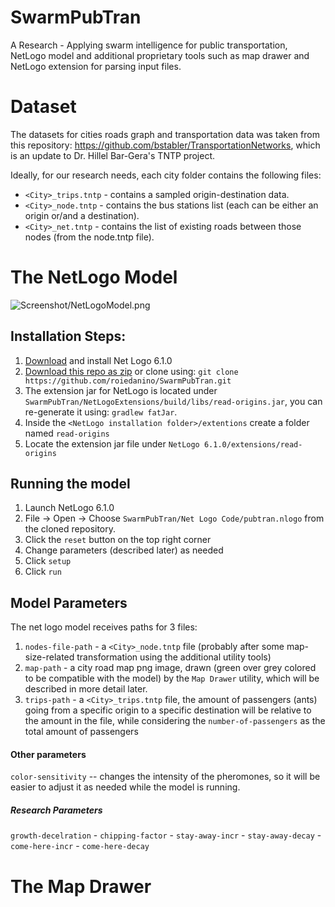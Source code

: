 # SwarmPubTran
A Research - Applying swarm intelligence for public transportation, NetLogo model and additional proprietary tools such as map drawer and NetLogo extension for parsing input files.

# Dataset
The datasets for cities roads graph and transportation data was taken from this repository: https://github.com/bstabler/TransportationNetworks, 
which is an update to Dr. Hillel Bar-Gera's TNTP project.

Ideally, for our research needs, each city folder contains the following files:

* `<City>_trips.tntp` - contains a sampled origin-destination data.
* `<City>_node.tntp` - contains the bus stations list (each can be either an origin or/and a destination).
* `<City>_net.tntp` - contains the list of existing roads between those nodes (from the node.tntp file).


# The NetLogo Model
![Screenshot/NetLogoModel.png](https://github.com/roiedanino/SwarmPubTran/blob/master/Screenshots/Net%20Logo%20Model.png)
## Installation Steps: 
1. [Download](https://ccl.northwestern.edu/netlogo/6.1.0/) and install Net Logo 6.1.0
2. [Download this repo as zip](https://github.com/roiedanino/SwarmPubTran/archive/master.zip) or clone using: `git clone https://github.com/roiedanino/SwarmPubTran.git`
3. The extension jar for NetLogo is located under `SwarmPubTran/NetLogoExtensions/build/libs/read-origins.jar`, you can re-generate it using: `gradlew fatJar`.
4. Inside the `<NetLogo installation folder>/extentions` create a folder named `read-origins`
5. Locate the extension jar file under `NetLogo 6.1.0/extensions/read-origins`

## Running the model
1. Launch NetLogo 6.1.0
2. File -> Open -> Choose `SwarmPubTran/Net Logo Code/pubtran.nlogo` from the cloned repository.
3. Click the `reset` button on the top right corner
4. Change parameters (described later) as needed
5. Click `setup`
6. Click `run`

## Model Parameters
The net logo model receives paths for 3 files:

1. `nodes-file-path` - a `<City>_node.tntp` file (probably after some map-size-related transformation using the additional utility tools)
2. `map-path` - a city road map png image, drawn (green over grey colored to be compatible with the model) by the `Map Drawer` utility, which will be described in more detail later.
3. `trips-path` - a `<City>_trips.tntp` file, the amount of passengers (ants) going from a specific origin to a specific destination will be relative to the amount in the file, 
while considering the `number-of-passengers` as the total amount of passengers

#### Other parameters
`color-sensitivity` -- changes the intensity of the pheromones, so it will be easier to adjust it as needed while the model is running. 
##### Research Parameters
`growth-decelration` -
`chipping-factor` - 
`stay-away-incr` -
`stay-away-decay` -
`come-here-incr` -
`come-here-decay`

# The Map Drawer
  
